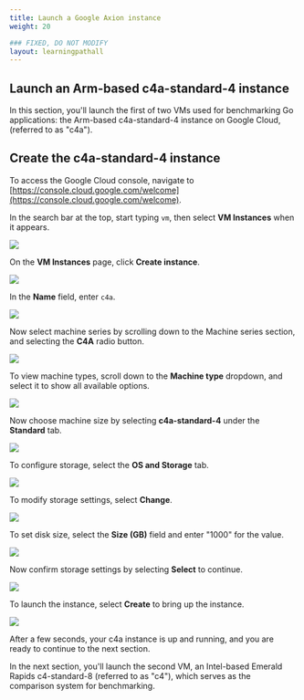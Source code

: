 ```yaml
---
title: Launch a Google Axion instance
weight: 20

### FIXED, DO NOT MODIFY
layout: learningpathall
---
```


## Launch an Arm-based c4a-standard-4 instance
In this section, you'll launch the first of two VMs used for benchmarking Go applications: the Arm-based c4a-standard-4 instance on Google Cloud, (referred to as "c4a").

## Create the c4a-standard-4 instance

To access the Google Cloud console, navigate to [https://console.cloud.google.com/welcome](https://console.cloud.google.com/welcome).

In the search bar at the top, start typing `vm`, then select **VM Instances** when it appears.

![](images/launch_c4a/3.png)

 On the **VM Instances** page, click **Create instance**.

![](images/launch_c4a/4.png)

 In the **Name** field, enter `c4a`.

![](images/launch_c4a/5.png)

Now select machine series by scrolling down to the Machine series section, and selecting the **C4A** radio button.

![](images/launch_c4a/7.png)

To view machine types, scroll down to the **Machine type** dropdown, and select it to show all available options.

![](images/launch_c4a/8.png)

Now choose machine size by selecting **c4a-standard-4** under the **Standard** tab.

![](images/launch_c4a/9.png)

To configure storage, select the **OS and Storage** tab.

![](images/launch_c4a/10.png)

To modify storage settings, select **Change**.

![](images/launch_c4a/11.png)

To set disk size, select the **Size (GB)** field and enter "1000" for the value.

![](images/launch_c4a/16.png)

Now confirm storage settings by selecting **Select** to continue.

![](images/launch_c4a/18.png)

To launch the instance, select **Create** to bring up the instance.

![](images/launch_c4a/19.png)

After a few seconds, your c4a instance is up and running, and you are ready to continue to the next section. 

In the next section, you'll launch the second VM, an Intel-based Emerald Rapids c4-standard-8 (referred to as "c4"), which serves as the comparison system for benchmarking.

